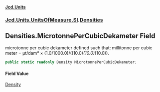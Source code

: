 #### [Jcd.Units](index.md 'index')

### [Jcd.Units.UnitsOfMeasure.SI](Jcd.Units.UnitsOfMeasure.SI.md 'Jcd.Units.UnitsOfMeasure.SI').[Densities](Densities.md 'Jcd.Units.UnitsOfMeasure.SI.Densities')

## Densities.MicrotonnePerCubicDekameter Field

microtonne per cubic dekameter defined such that: millitonne per cubic meter = μt/dam³ ×
(1.0/1000.0)/((10.0)*(10.0)*(10.0)).

```csharp
public static readonly Density MicrotonnePerCubicDekameter;
```

#### Field Value

[Density](Density.md 'Jcd.Units.UnitTypes.Density')